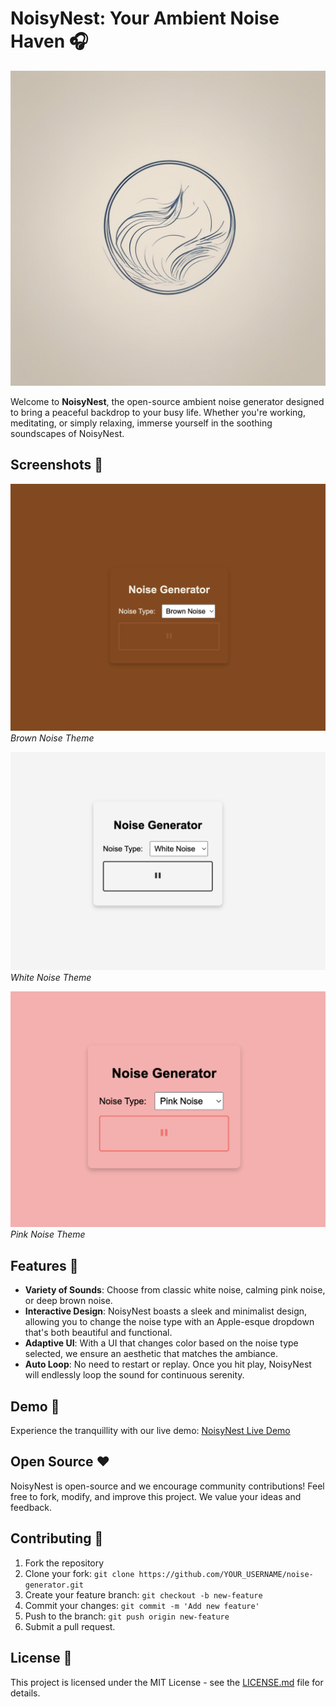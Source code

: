# NoisyNest: Your Ambient Noise Haven 🎧

![NoisyNest Logo](images/logo.png)

Welcome to **NoisyNest**, the open-source ambient noise generator designed to bring a peaceful backdrop to your busy life. Whether you're working, meditating, or simply relaxing, immerse yourself in the soothing soundscapes of NoisyNest.

## Screenshots 📸

![Brown Noise](images/brown-noise.png)
*Brown Noise Theme*

![White Noise](images/white-noise.png)
*White Noise Theme*

![Pink Noise](images/pink-noise.png)
*Pink Noise Theme*

## Features 🎵
- **Variety of Sounds**: Choose from classic white noise, calming pink noise, or deep brown noise.
- **Interactive Design**: NoisyNest boasts a sleek and minimalist design, allowing you to change the noise type with an Apple-esque dropdown that's both beautiful and functional.
- **Adaptive UI**: With a UI that changes color based on the noise type selected, we ensure an aesthetic that matches the ambiance.
- **Auto Loop**: No need to restart or replay. Once you hit play, NoisyNest will endlessly loop the sound for continuous serenity.

## Demo 🚀
Experience the tranquillity with our live demo: [NoisyNest Live Demo](https://kuczmama.github.io/noise-generator/)

## Open Source ❤️
NoisyNest is open-source and we encourage community contributions! Feel free to fork, modify, and improve this project. We value your ideas and feedback.

## Contributing 🤝
1. Fork the repository
2. Clone your fork: `git clone https://github.com/YOUR_USERNAME/noise-generator.git`
3. Create your feature branch: `git checkout -b new-feature`
4. Commit your changes: `git commit -m 'Add new feature'`
5. Push to the branch: `git push origin new-feature`
6. Submit a pull request.

## License 📜
This project is licensed under the MIT License - see the [LICENSE.md](LICENSE.md) file for details.

